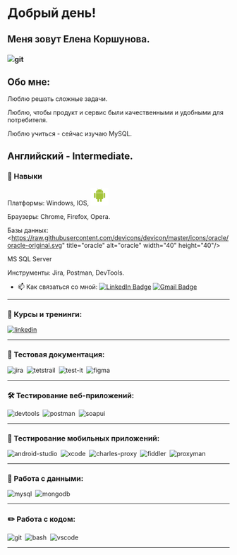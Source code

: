 # Добрый день!

Меня зовут Елена Коршунова.
-------


### <img src="https://media.licdn.com/dms/image/D5603AQH3b7LY3ph6ag/profile-displayphoto-shrink_400_400/0/1676888127473?e=1690416000&v=beta&t=3qs3QMONGPiZ5U4ChiHL_QNjRYHALNa_QNM-kp_76sM" title="git" alt="git" width="40" height="40"/>

Обо мне:
---


Люблю решать сложные задачи.

Люблю, чтобы продукт и сервис были качественными и удобными для потребителя. 

Люблю учиться - сейчас изучаю MySQL.


Английский - Intermediate. 
---



### 🤝 Навыки
Платформы: 
Windows, IOS, <img src="https://raw.githubusercontent.com/devicons/devicon/master/icons/android/android-original-wordmark.svg" title="devtools" alt="devtools" width="40" height="40"/>

Браузеры: Chrome, Firefox, Opera.

Базы данных: 
<https://raw.githubusercontent.com/devicons/devicon/master/icons/oracle/oracle-original.svg" title="oracle" alt="oracle" width="40" height="40"/>

MS SQL Server

Инструменты: Jira, Postman, DevTools. 




- 📫 Как связаться со мной: [![LinkedIn Badge](https://img.shields.io/badge/-@ElenaKorshunova-blue?style=flat&logo=LinkedIn&logoColor=white)](https://www.linkedin.com/in/elena-korshunova-3b7096267/) [![Gmail Badge](https://img.imgsmail.ru/static.promo/logo/logo_white.svg)](mailto:korshunova_e_v@mail.ru)

---

### 🤝 Курсы и тренинги:

  <div id="badges">
    <a href="https://www.udemy.com/course/qaengineer/learn/lecture/28956598#announcements" target="_green">
      <img src="https://www.udemy.com/staticx/udemy/images/v7/logo-udemy.svg" width="80" height="80" alt="linkedin" />
    </a>


---

### 📁 Тестовая документация:

<div>
  <img src="https://cdn.jsdelivr.net/gh/devicons/devicon/icons/jira/jira-original.svg" title="jira" alt="jira" width="40" height="40"/>&nbsp
  <img src="https://codahosted.io/packs/21236/unversioned/assets/LOGO/ba1091c59bab89cd2fd0f289622731fe16113d7b00905abe64759c313a4b73b76c1b0426076ed76cb74752234c734131df46992d5b8b48fc13e264240e4f7119f736cfeb64df36ded54b5cbf6198b9cadedf18dd0cac5c7dbcd16e6336c29363cd1292ba" title="testrail" alt="tetstrail" width="40" height="40"/>&nbsp
  <img src="https://docs.testit.software/images/testit_logo_icon.png" title="test-it" alt="test-it" width="40" height="40"/>&nbsp
   <img src="https://cdn.jsdelivr.net/gh/devicons/devicon/icons/figma/figma-original.svg" title="figma" alt="figma" width="40" height="40"/>&nbsp
</div>

---

### 🛠 Тестирование веб-приложений:

<div>
  <img src="https://d33wubrfki0l68.cloudfront.net/38b5c953a4667366685d55db55d057c86db1fc54/a0fdc/static/acae6b24d940347661ca901ea07f47c1/chrome-dev-logo-icon.png" title="devtools" alt="devtools" width="40" height="40"/>&nbsp
  <img src="https://img.uxwing.com/wp-content/themes/uxwing/download/brands-social-media/postman-icon.svg" title="postman" alt="postman" width="40" height="40"/>&nbsp
  <img src="https://static0.smartbear.co/smartbearbrand/media/images/home/soapui-icon.svg" title="soapui" alt="soapui" width="40" height="40"/>&nbsp
</div>

---

### 📱 Тестирование мобильных приложений:

<div>
  <img src="https://cdn.jsdelivr.net/gh/devicons/devicon/icons/androidstudio/androidstudio-original.svg" title="android-studio" alt="android-studio" width="40" height="40"/>&nbsp
  <img src="https://cdn.jsdelivr.net/gh/devicons/devicon/icons/xcode/xcode-original.svg" title="xcode" alt="xcode" width="40" height="40"/>&nbsp
  <img src="https://cdn.icon-icons.com/icons2/3053/PNG/512/charles_proxy_macos_bigsur_icon_190302.png" title="charles-proxy" alt="charles-proxy" width="40" height="40"/>&nbsp
  <img src="https://www.megaleechers.com/storage/Fiddler-Everywhere-Icon.png" title="fiddler" alt="fiddler" width="40" height="40"/>&nbsp
  <img src="https://pbs.twimg.com/profile_images/1589614420766126080/slAIVDtr_400x400.jpg" title="proxyman" alt="proxyman" width="40" height="40"/>&nbsp
</div>


---

### 💾 Работа с данными:

<div>
  <img src="https://cdn.jsdelivr.net/gh/devicons/devicon/icons/mysql/mysql-original.svg" title="mysql" alt="mysql" width="40" height="40"/>&nbsp
  <img src="https://cdn.jsdelivr.net/gh/devicons/devicon/icons/mongodb/mongodb-original.svg" title="mongodb" alt="mongodb" width="40" height="40"/>&nbsp
</div>

---

### ✏️ Работа с кодом:

<div>
  <img src="https://cdn.jsdelivr.net/gh/devicons/devicon/icons/git/git-original.svg" title="git" alt="git" width="40" height="40"/>&nbsp
  <img src="https://upload.wikimedia.org/wikipedia/commons/thumb/4/4b/Bash_Logo_Colored.svg/1024px-Bash_Logo_Colored.svg.png?20180723054350" title="bash" alt="bash" width="40" height="40"/>&nbsp
  <img src="https://cdn.jsdelivr.net/gh/devicons/devicon/icons/vscode/vscode-original.svg" title="vscode" alt="vscode" width="40" height="40"/>&nbsp
  
</div>

---


